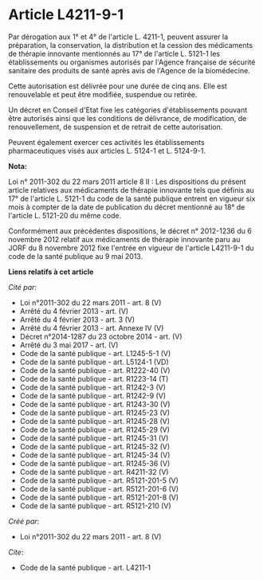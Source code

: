 # Article L4211-9-1

Par dérogation aux 1° et 4° de l'article L. 4211-1, peuvent assurer la préparation, la conservation, la distribution et la
cession des médicaments de thérapie innovante mentionnés au 17° de l'article L. 5121-1 les établissements ou organismes
autorisés par l'Agence française de sécurité sanitaire des produits de santé après avis de l'Agence de la biomédecine. 

Cette autorisation est délivrée pour une durée de cinq ans. Elle est renouvelable et peut être modifiée, suspendue ou
retirée. 

Un décret en Conseil d'Etat fixe les catégories d'établissements pouvant être autorisés ainsi que les conditions de
délivrance, de modification, de renouvellement, de suspension et de retrait de cette autorisation. 

Peuvent également exercer ces activités les établissements pharmaceutiques visés aux articles L. 5124-1 et L. 5124-9-1.

**Nota:**

Loi n° 2011-302 du 22 mars 2011 article 8 II : Les dispositions du présent article relatives aux médicaments de thérapie
innovante tels que définis au 17° de l'article L. 5121-1 du code de la santé publique entrent en vigueur six mois à compter
de la date de publication du décret mentionné au 18° de l'article L. 5121-20 du même code.

Conformément aux précédentes dispositions, le décret n° 2012-1236 du 6 novembre 2012 relatif aux médicaments de thérapie
innovante paru au JORF du 8 novembre 2012 fixe l'entrée en vigueur de l'article L4211-9-1 du code de la santé publique au 9
mai 2013.

**Liens relatifs à cet article**

_Cité par_:

  - Loi n°2011-302 du 22 mars 2011 - art. 8 (V)
  - Arrêté du 4 février 2013 - art. (V)
  - Arrêté du 4 février 2013 - art. 3 (V)
  - Arrêté du 4 février 2013 - art. Annexe IV (V)
  - Décret n°2014-1287 du 23 octobre 2014 - art. (V)
  - Arrêté du 3 mai 2017 - art. (V)
  - Code de la santé publique - art. L1245-5-1 (V)
  - Code de la santé publique - art. L5124-1 (VD)
  - Code de la santé publique - art. R1222-40 (V)
  - Code de la santé publique - art. R1223-14 (T)
  - Code de la santé publique - art. R1242-3 (V)
  - Code de la santé publique - art. R1242-9 (V)
  - Code de la santé publique - art. R1243-30 (V)
  - Code de la santé publique - art. R1245-23 (V)
  - Code de la santé publique - art. R1245-28 (V)
  - Code de la santé publique - art. R1245-29 (V)
  - Code de la santé publique - art. R1245-31 (V)
  - Code de la santé publique - art. R1245-32 (V)
  - Code de la santé publique - art. R1245-34 (V)
  - Code de la santé publique - art. R1245-36 (V)
  - Code de la santé publique - art. R4211-32 (V)
  - Code de la santé publique - art. R5121-201-5 (V)
  - Code de la santé publique - art. R5121-201-6 (V)
  - Code de la santé publique - art. R5121-201-8 (V)
  - Code de la santé publique - art. R5121-210 (V)

_Créé par_:

  - Loi n°2011-302 du 22 mars 2011 - art. 8 (V)

_Cite_:

  - Code de la santé publique - art. L4211-1
